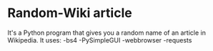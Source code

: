 # Random-Wiki article
It's a Python program that gives you a random name of an article in Wikipedia.
It uses:
-bs4
-PySimpleGUI
-webbrowser
-requests

